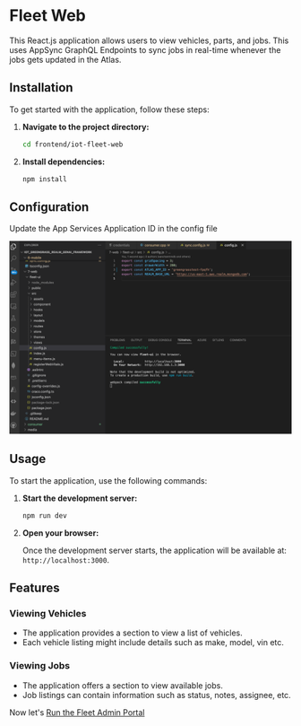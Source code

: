 # Fleet Web

This React.js application allows users to view vehicles, parts, and jobs. This uses AppSync GraphQL Endpoints to sync jobs in real-time whenever the jobs gets updated in the Atlas. 

## Installation

To get started with the application, follow these steps:

1. **Navigate to the project directory:**

    ```bash
    cd frontend/iot-fleet-web
    ```

2. **Install dependencies:**

    ```bash
    npm install
    ```

## Configuration

Update the App Services Application ID in the config file

![AppUser](../media/fleet-ui-config-update.png)

## Usage

To start the application, use the following commands:

1. **Start the development server:**

    ```bash
    npm run dev
    ```

2. **Open your browser:**

    Once the development server starts, the application will be available at: `http://localhost:3000`.

  
## Features

### Viewing Vehicles

- The application provides a section to view a list of vehicles.
- Each vehicle listing might include details such as make, model, vin etc.

### Viewing Jobs

- The application offers a section to view available jobs.
- Job listings can contain information such as status, notes, assignee, etc.

Now let's [Run the Fleet Admin Portal](../8-web/)

